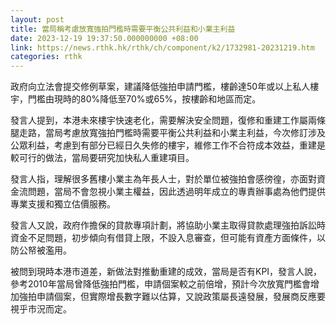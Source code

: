 ```yaml
---
layout: post
title: 當局稱考慮放寬強拍門檻時需要平衡公共利益和小業主利益
date: 2023-12-19 19:37:50.000000000 +08:00
link: https://news.rthk.hk/rthk/ch/component/k2/1732981-20231219.htm
categories: rthk
---
```


政府向立法會提交修例草案，建議降低強拍申請門檻，樓齡達50年或以上私人樓宇，門檻由現時的80%降低至70%或65%，按樓齡和地區而定。

發言人提到，本港未來樓宇快速老化，需要解決安全問題，復修和重建工作屬兩條腿走路，當局考慮放寬強拍門檻時需要平衡公共利益和小業主利益，今次修訂涉及公眾利益，考慮到有部分已經日久失修的樓宇，維修工作不合符成本效益，重建是較可行的做法，當局要研究加快私人重建項目。

發言人指，理解很多舊樓小業主為年長人士，對於單位被強拍會感徬徨，亦面對資金流問題，當局不會忽視小業主權益，因此透過明年成立的專責辦事處為他們提供專業支援和獨立估價服務。

發言人又說，政府作擔保的貸款專項計劃，將協助小業主取得貸款處理強拍訴訟時資金不足問題，初步傾向有借貸上限，不設入息審查，但可能有資產方面條件，以防公帑被濫用。

被問到現時本港市道差，新做法對推動重建的成效，當局是否有KPI，發言人說，參考2010年當局曾降低強拍門檻，申請個案較之前倍增，預計今次放寬門檻會增加強拍申請個案，但實際增長數字難以估算，又說政策屬長遠發展，發展商反應要視乎市況而定。

